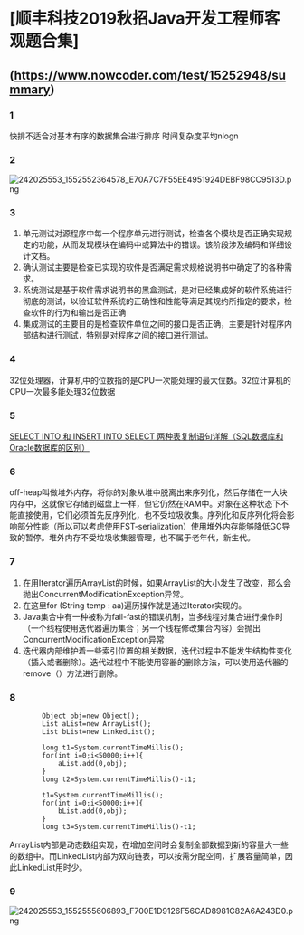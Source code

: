 # [顺丰科技2019秋招Java开发工程师客观题合集]
## (https://www.nowcoder.com/test/15252948/summary)

### 1
快排不适合对基本有序的数据集合进行排序
时间复杂度平均nlogn

### 2
![242025553_1552552364578_E70A7C7F55EE4951924DEBF98CC9513D.png](0)

### 3
1. 单元测试对源程序中每一个程序单元进行测试，检查各个模块是否正确实现规定的功能，从而发现模块在编码中或算法中的错误。该阶段涉及编码和详细设计文档。
2. 确认测试主要是检查已实现的软件是否满足需求规格说明书中确定了的各种需求。
3. 系统测试是基于软件需求说明书的黑盒测试，是对已经集成好的软件系统进行彻底的测试，以验证软件系统的正确性和性能等满足其规约所指定的要求，检查软件的行为和输出是否正确
4. 集成测试的主要目的是检查软件单位之间的接口是否正确，主要是针对程序内部结构进行测试，特别是对程序之间的接口进行测试。

### 4
32位处理器，计算机中的位数指的是CPU一次能处理的最大位数。32位计算机的CPU一次最多能处理32位数据

### 5
[SELECT INTO 和 INSERT INTO SELECT 两种表复制语句详解（SQL数据库和Oracle数据库的区别）](https://www.cnblogs.com/mq0036/p/4155136.html)

### 6
off-heap叫做堆外内存，将你的对象从堆中脱离出来序列化，然后存储在一大块内存中，这就像它存储到磁盘上一样，但它仍然在RAM中。对象在这种状态下不能直接使用，它们必须首先反序列化，也不受垃圾收集。序列化和反序列化将会影响部分性能（所以可以考虑使用FST-serialization）使用堆外内存能够降低GC导致的暂停。堆外内存不受垃圾收集器管理，也不属于老年代，新生代。

### 7
1. 在用Iterator遍历ArrayList的时候，如果ArrayList的大小发生了改变，那么会抛出ConcurrentModificationException异常。
2. 在这里for (String temp : aa)遍历操作就是通过Iterator实现的。
3. Java集合中有一种被称为fail-fast的错误机制，当多线程对集合进行操作时（一个线程使用迭代器遍历集合；另一个线程修改集合内容）会抛出ConcurrentModificationException异常
4. 迭代器内部维护着一些索引位置的相关数据，迭代过程中不能发生结构性变化（插入或者删除）。迭代过程中不能使用容器的删除方法，可以使用迭代器的remove（）方法进行删除。

### 8
```
        Object obj=new Object();
        List aList=new ArrayList();
        List bList=new LinkedList();
         
        long t1=System.currentTimeMillis();
        for(int i=0;i<50000;i++){
            aList.add(0,obj);
        }
        long t2=System.currentTimeMillis()-t1;
         
        t1=System.currentTimeMillis();
        for(int i=0;i<50000;i++){
            bList.add(0,obj);
        }
        long t3=System.currentTimeMillis()-t1; 
```
ArrayList内部是动态数组实现，在增加空间时会复制全部数据到新的容量大一些的数组中。而LinkedList内部为双向链表，可以按需分配空间，扩展容量简单，因此LinkedList用时少。

### 9
![242025553_1552555606893_F700E1D9126F56CAD8981C82A6A243D0.png](1)
